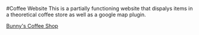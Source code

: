 #Coffee Website
This is a partially functioning website that dispalys items in a theoretical coffee store as well as a google map plugin.

[Bunny's Coffee Shop](file:///C:/Users/ihear/OneDrive/Desktop/Projects/Coffee%20Website/MainPage/BunnysCafe.html)
